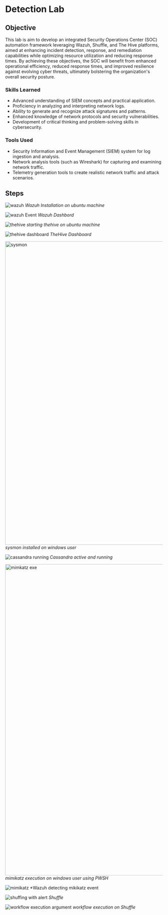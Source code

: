 # Detection Lab

## Objective

This lab is aim to develop an integrated Security Operations Center (SOC) automation framework leveraging Wazuh, Shuffle, and The Hive platforms, aimed at enhancing incident detection, response, and remediation capabilities while optimizing resource utilization and reducing response times.
By achieving these objectives, the SOC will benefit from enhanced operational efficiency, reduced response times, and improved resilience against evolving cyber threats, ultimately bolstering the organization's overall security posture.

### Skills Learned

- Advanced understanding of SIEM concepts and practical application.
- Proficiency in analyzing and interpreting network logs.
- Ability to generate and recognize attack signatures and patterns.
- Enhanced knowledge of network protocols and security vulnerabilities.
- Development of critical thinking and problem-solving skills in cybersecurity.

### Tools Used

- Security Information and Event Management (SIEM) system for log ingestion and analysis.
- Network analysis tools (such as Wireshark) for capturing and examining network traffic.
- Telemetry generation tools to create realistic network traffic and attack scenarios.

## Steps
![wazuh](https://github.com/elijahakintade/Detection-Lab/assets/68931398/551ce1ea-e431-4610-b156-c03c87f20224) *Wazuh Installation on ubuntu machine*

![wazuh Event ](https://github.com/elijahakintade/Detection-Lab/assets/68931398/913c833c-0e3d-4d7c-93b3-ba87713df3b5) *Wazuh Dashbord*

![thehive](https://github.com/elijahakintade/Detection-Lab/assets/68931398/53a8589b-f993-4885-a27b-f462fd027d2a) *starting thehive on ubuntu machine*

![thehive dashboard](https://github.com/elijahakintade/Detection-Lab/assets/68931398/6cbc1ff2-8d3b-45a3-9609-ed16877a7757) *TheHive Dashboard*

<img width="971" alt="sysmon" src="https://github.com/elijahakintade/Detection-Lab/assets/68931398/bedf25c2-0fc8-4a6f-8fa9-c897fd4e6a1d"> *sysmon installed on windows user*

![cassandra running](https://github.com/elijahakintade/Detection-Lab/assets/68931398/0886ae5f-0a2e-420a-8aa3-89890716f21f) *Cassandra active and running*

<img width="996" alt="mimkatz exe" src="https://github.com/elijahakintade/Detection-Lab/assets/68931398/c0a4f3f6-c70d-41b6-9860-808d26e2fbf7"> *mimikatz execution on windows user using PWSH*

![mimikatz](https://github.com/elijahakintade/Detection-Lab/assets/68931398/a3d3e56c-fae4-41b6-a2e3-dcde4217ce4c) *Wazuh detecting mikikatz event

![shuffing with alert](https://github.com/elijahakintade/Detection-Lab/assets/68931398/c34a786b-c842-4dea-a215-2fcafd4be250) *Shuffle*

![workflow execution argument](https://github.com/elijahakintade/Detection-Lab/assets/68931398/fb116575-365f-4abc-8d0d-e72b03878b3e) *workflow execution on Shuffle*
